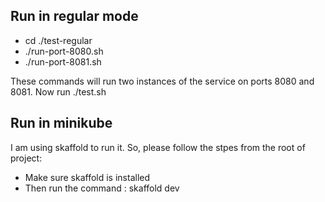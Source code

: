 ## Run in regular mode
- cd ./test-regular
- ./run-port-8080.sh
- ./run-port-8081.sh

These commands will run two instances of the service on ports 8080 and 8081. Now run ./test.sh 

## Run in minikube

I am using skaffold to run it. So, please follow the stpes from the root of project:

- Make sure skaffold is installed
- Then run the command : skaffold dev
